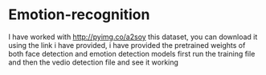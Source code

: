 # Emotion-recognition

I have worked with http://pyimg.co/a2soy this dataset, you can download it using the link i have provided, i have provided the pretrained weights of both face detection and emotion detection models 
first run the training file and then the vedio detection file and see it working
